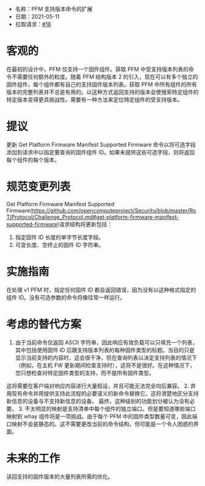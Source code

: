* 名称：PFM 支持版本命令的扩展
* 日期：2021-05-11
* 拉取请求：[#18](https://github.com/opencomputeproject/Security/pull/18)

# 客观的

在最初的设计中，PFM 仅支持一个固件组件。获取 PFM 中受支持版本列表的命令不需要任何额外的粒度。随着 PFM 结构版本 2 的引入，现在可以有多个独立的固件组件，每个组件都有自己的支持固件版本列表。获取 PFM 中所有组件的所有版本的完整列表并不总是有用的。以这种方式返回支持的版本会使搜索特定组件的特定版本变得更具挑战性。需要有一种方法来定位特定组件的受支持版本。

# 提议

更新 Get Platform Firmware Manifest Supported Firmware 命令以将可选字段添加到请求中以指定要查询的固件组件 ID。如果未提供这些可选字段，则将返回每个组件的每个版本。

# 规范变更列表

Get Platform Firmware Manifest Supported Firmware(https://github.com/opencomputeproject/Security/blob/master/RoT/Protocol/Challenge_Protocol.md#get-platform-firmware-manifest-supported-firmware)请求结构将更新包括：
1. 指定固件 ID 长度的单字节长度字段。
2. 可变长度、空终止的固件 ID 字符串。

# 实施指南

在处理 v1 PFM 时，指定任何固件 ID 都会返回错误，因为没有以这种格式指定的组件 ID。没有可选参数的命令将像往常一样运行。

# 考虑的替代方案

1. 由于当前命令仅返回 ASCII 字符串，因此响应有效负载可以只填充一个列表，其中包括使用固件 ID 后跟支持版本列表的每种固件类型的标题。当目的只是显示当前支持的内容时，这会很干净，但在查询列表以决定支持列表的情况下（例如，在主机 FW 更新期间检查支持时），这将不是很好。在这种情况下，您只想检查对特定固件类型的支持，而不是所有固件类型。

这将需要在客户端对响应内容进行大量假设，并且可能无法完全向后兼容。
2. 弃用现有命令并用提供支持此流程的必要语义的新命令替换它。这将清楚地区分支持新信息的设备与不支持新信息的设备。
最终，这种级别的功能划分被认为没有必要。
3. 不太明显的映射是支持清单中每个组件的独立端口。但是要知道哪些端口映射到 whay 组件将是一项挑战。由于每个 PFM 中的固件类型数量可变，因此端口映射不会是静态的。这不需要更改当前的命令结构，但可能是一个令人困惑的界面。

# 未来的工作

读回支持的固件版本的大量列表所需的优化。